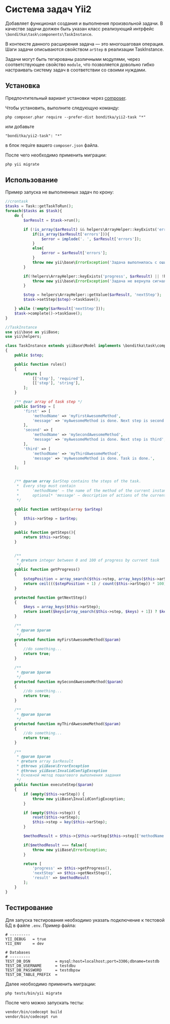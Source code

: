 Система задач Yii2
====================
Добавляет функционал создания и выполнения произвольной задачи. 
В качестве задачи должен быть указан класс реализующий интрфейс `\bonditka\task\components\TaskInstance`.

В контексте данного расширения задача — это многошаговая операция. Шаги задачи описываются свойством `arStep` в реализации TaskInstance. 

Задачи могут быть тегированы различными модулями, через соответствующее свойство `module`, что позволяется довольно гибко настраивать систему задач в соответствии со своими нуждами.

Установка
------------

Предпочтительный вариант установки через [composer](http://getcomposer.org/download/).

Чтобы установить, выполните следующую команду:

```
php composer.phar require --prefer-dist bonditka/yii2-task "*"
```

или добавьте

```
"bonditka/yii2-task": "*"
```

в блок require вашего `composer.json` файла.

После чего необходимо применить миграции:

```bash
php yii migrate
```

Использование
-----

Пример запуска не выполненных задач по крону:  

```php
//crontask
$tasks = Task::getTaskToRun();
foreach($tasks as $task){
	do {
		$arResult = $task->run();

		if (!is_array($arResult) && helpers\ArrayHelper::keyExists('errors', $arResult)) {
			if(is_array($arResult['errors'])){
				$error = implode('. ', $arResult['errors']);
			}
			else{
				$error = $arResult['errors'];
			}
			throw new yii\base\ErrorException('Задача выполнилась с ошибками: '.$error);
		}

		if(!helpers\ArrayHelper::keyExists('progress', $arResult) || !helpers\ArrayHelper::keyExists('nextStep', $arResult)){
			throw new yii\base\ErrorException('Задача не вернула сигнала о завершении или переходе на следующий шаг');
		}

		$step = helpers\ArrayHelper::getValue($arResult, 'nextStep');
		$task->setStep($step)->taskSave();

	} while (!empty($arResult['nextStep']));
	$task->complete()->taskSave();
}
```


```php
//TaskInstance
use yii\base as yiiBase;
use yii\helpers;

class TaskInstance extends yiiBase\Model implements \bonditka\task\components\TaskInstance
{
    public $step;

    public function rules()
    {
        return [
            [['step'], 'required'],
            [['step'], 'string'],
        ];
    }

    /** @var array of task step */
    public $arStep = [
        'first' => [
			'methodName' => 'myFirstAwesomeMethod',
			'message' => 'myAwesomeMethod is done. Next step is second',
		],
        'second' => [
			'methodName' => 'mySecondAwesomeMethod',
			'message' => 'myAwesomeMethod is done. Next step is third',
		],
        'third' => [
			'methodName' => 'myThirdAwesomeMethod',
			'message' => 'myAwesomeMethod is done. Task is done.',
		]
    ];


    /** @param array $arStep contains the steps of the task.
     *  Every step must contain
     *      'methodName' — the name of the method of the current instance of the class that is currently running,
     *      optional* 'message' — description of actions of the current step for the user
     */

    public function setSteps(array $arStep)
    {
        $this->arStep = $arStep;
    }

    public function getSteps(){
        return $this->arStep;
    }


    /**
     * @return integer between 0 and 100 of progress by current task
     */
    public function getProgress()
    {
        $stepPosition = array_search($this->step, array_keys($this->arStep));
        return ceil((($stepPosition + 1) / count($this->arStep)) * 100);
    }

    protected function getNextStep()
    {
        $keys = array_keys($this->arStep);
        return isset($keys[array_search($this->step, $keys) + 1]) ? $keys[array_search($this->step, $keys) + 1] : null;
    }

    /**
     * @param $param
     */
    protected function myFirstAwesomeMethod($param)
    {
        //do something...
        return true;
    }

    /**
     * @param $param
     */
    protected function mySecondAwesomeMethod($param)
    {
        //do something...
        return true;
    }

    /**
     * @param $param
     */
    protected function myThirdAwesomeMethod($param)
    {
        //do something...
        return true;
    }

    /**
     * @param $param
     * @return array $arResult
     * @throws yiiBase\ErrorException
     * @throws yiiBase\InvalidConfigException
	 * Основной метод пошагового выполнения задания
     */
    public function executeStep($param)
    {
        if (empty($this->arStep)) {
            throw new yiiBase\InvalidConfigException;
        }

        if (empty($this->step)) {
            reset($this->arStep);
            $this->step = key($this->arStep);
        }

        $methodResult = $this->{$this->arStep[$this->step]['methodName']}($param);

        if($methodResult === false){
            throw new yiiBase\ErrorException;
        }

        return [
            'progress' => $this->getProgress(),
            'nextStep' => $this->getNextStep(),
            'result' => $methodResult
        ];
    }
}
```    

Тестирование
-----

Для запуска тестирования необходимо указать подключение к тестовой БД в файле `.env`. Пример файла:

```
# ---------
YII_DEBUG   = true
YII_ENV     = dev

# Databases
# ---------
TEST_DB_DSN           = mysql:host=localhost;port=3306;dbname=testdb
TEST_DB_USERNAME      = testdbu
TEST_DB_PASSWORD      = testdbpsw
TEST_DB_TABLE_PREFIX  =
```

Далее необходимо применить миграции: 

```bash
php tests/bin/yii migrate
```

После чего можно запускать тесты:

```bash
vendor/bin/codecept build
vendor/bin/codecept run
```